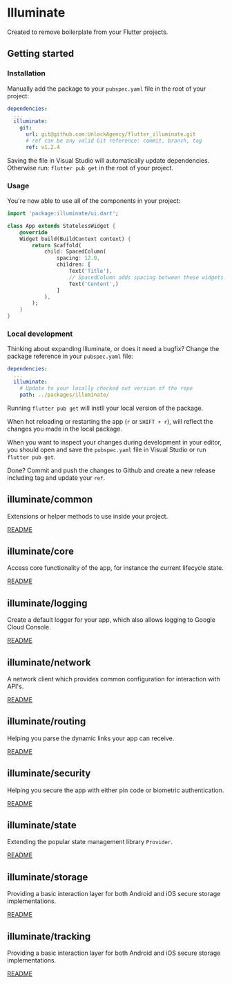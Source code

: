 # Illuminate

Created to remove boilerplate from your Flutter projects.

## Getting started

### Installation

Manually add the package to your `pubspec.yaml` file in the root of your project:

```yaml
dependencies:
  ...
  illuminate:
    git:
      url: git@github.com:UnlockAgency/flutter_illuminate.git
      # ref can be any valid Git reference: commit, branch, tag
      ref: v1.2.4
```

Saving the file in Visual Studio will automatically update dependencies. Otherwise run: `flutter pub get` in the root of your project.

### Usage

You're now able to use all of the components in your project:

```dart
import 'package:illuminate/ui.dart';

class App extends StatelessWidget { 
    @override
    Widget build(BuildContext context) {
        return Scaffold(
            child: SpacedColumn(
                spacing: 12.0,
                children: [
                    Text('Title'),
                    // SpacedColumn adds spacing between these widgets.
                    Text('Content',)
                ]
            ),
        );
    }
}
```

### Local development

Thinking about expanding Illuminate, or does it need a bugfix? Change the package reference in your `pubspec.yaml` file:

```yaml
dependencies:
  ...
  illuminate:
    # Update to your locally checked out version of the repo
    path: ../packages/illuminate/
```

Running `flutter pub get` will instll your local version of the package. 

When hot reloading or restarting the app (`r` or `SHIFT + r`), will reflect the changes you made in the local package.

When you want to inspect your changes during development in your editor, you should open and save the `pubspec.yaml` file in Visual Studio or run `flutter pub get`.

Done? Commit and push the changes to Github and create a new release including tag and update your `ref`. 

## illuminate/common

Extensions or helper methods to use inside your project. 

[README](lib/common/README.md)

## illuminate/core

Access core functionality of the app, for instance the current lifecycle state.

[README](lib/core/README.md)

## illuminate/logging

Create a default logger for your app, which also allows logging to Google Cloud Console.

[README](lib/logging/README.md)

## illuminate/network

A network client which provides common configuration for interaction with API's.  

[README](lib/network/README.md)

## illuminate/routing

Helping you parse the dynamic links your app can receive.

[README](lib/routing/README.md)

## illuminate/security

Helping you secure the app with either pin code or biometric authentication.

[README](lib/security/README.md)

## illuminate/state

Extending the popular state management library `Provider`.

[README](lib/state/README.md)

## illuminate/storage

Providing a basic interaction layer for both Android and iOS secure storage implementations.

[README](lib/storage/README.md)

## illuminate/tracking

Providing a basic interaction layer for both Android and iOS secure storage implementations.

[README](lib/tracking/README.md)